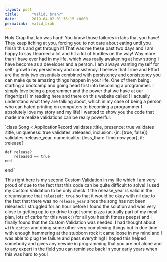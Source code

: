 ```yaml
---
layout: post
title:      "Valid, brah?"
date:       2019-04-02 01:36:15 +0000
permalink:  valid_brah
---
```



Holy Crap that lab was hard! You know those failures in labs that you have! They keep itching at you, forcing you to not care about eating until you finish this and get through it! That was me these past two days and I am happy to say I learned a lot and hit a lot of hurdles on the way! Way more than I have ever had in my life, which was really awakening at how strong I have become as a developer and a person. I am always wanting myself for self- growth my persistency and consistency. I believe that Time and Effort are the only two essentials combined with persistency and consistency you can make quite amazing things happen in your life. One of them being: starting a bootcamp and going head first into becoming a programmer. I simply love being a programmer and the power that we have at our fingertips! I'm reading here and there on this website called [](https://medium.com/)! I actually understand what they are talking about, which in my case of being a person who can hated printing on computers to becoming a programmer I absolutely love my story and my life! I wanted to show you the code that made  me realize validations can be really powerful:

`class Song < ApplicationRecord
    validates :title, presence: true
    validates :title, uniqueness: true
    validates :released, inclusion: {in: [true, false]}
    validates :release_year, numericality: {less_than: Time.now.year}, if: :release?

    def release?
        released == true
    end
end
`

This right here is my second Custom Validation in my life which I am very proud of due to the fact that this code can be quite difficult to solve! I used my Custom Validation to be only check if the release_year is valid in the circumstance that `released: true` so that it would be okay with nil due to the fact that there was no `release_year` since the song has not been released. I struggled for an hour before I found the solution and was very close to getting up to go drive to get some pizza (actually part of my meal plan, lots of carbs for this week :) for all you health fitness peeps) and I finally found that the Custom Validation was needed. I had thought about `with_option` and doing some other very complexing things but in due time with enough hammering at the stubborn rock it came loose in my mind and I was able to plug the failure and pass everything! I hoped this helped somebody and gives any newbie in programming that you are not alone and to any expert in the field you can reminisce back in your early years when this was hard to you!

